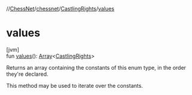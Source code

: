//[ChessNet](../../../index.md)/[chessnet](../index.md)/[CastlingRights](index.md)/[values](values.md)

# values

[jvm]\
fun [values](values.md)(): [Array](https://kotlinlang.org/api/latest/jvm/stdlib/kotlin/-array/index.html)&lt;[CastlingRights](index.md)&gt;

Returns an array containing the constants of this enum type, in the order they're declared.

This method may be used to iterate over the constants.
